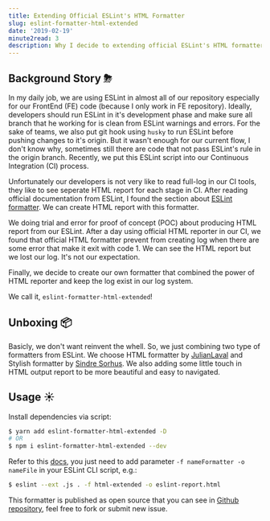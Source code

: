 ```yaml
---
title: Extending Official ESLint's HTML Formatter
slug: eslint-formatter-html-extended
date: '2019-02-19'
minute2read: 3
description: Why I decide to extending official ESLint's HTML formatter
---
```


## Background Story ⛈

In my daily job, we are using ESLint in almost all of our repository especially for our FrontEnd (FE) code (because I only work in FE repository). Ideally, developers should run ESLint in it's development phase and make sure all branch that he working for is clean from ESLint warnings and errors. For the sake of teams, we also put git hook using `husky` to run ESLint before pushing changes to it's origin. But it wasn't enough for our current flow, I don't know why, sometimes still there are code that not pass ESLint's rule in the origin branch. Recently, we put this ESLint script into our Continuous Integration (CI) process.

Unfortunately our developers is not very like to read full-log in our CI tools, they like to see seperate HTML report for each stage in CI. After reading official documentation from ESLint, I found the section about [ESLint formatter](https://eslint.org/docs/user-guide/formatters/). We can create HTML report with this formatter.

We doing trial and error for proof of concept (POC) about producing HTML report from our ESLint. After a day using official HTML reporter in our CI, we found that official HTML formatter prevent from creating log when there are some error that make it exit with code 1. We can see the HTML report but we lost our log. It's not our expectation.

Finally, we decide to create our own formatter that combined the power of HTML reporter and keep the log exist in our log system.

We call it, `eslint-formatter-html-extended`!

## Unboxing 📦

Basicly, we don't want reinvent the whell. So, we just combining two type of formatters from ESLint. We choose HTML formatter by [JulianLaval](https://github.com/JulianLaval) and Stylish formatter by [Sindre Sorhus](https://github.com/sindresorhus). We also adding some little touch in HTML output report to be more beautiful and easy to navigated.

## Usage ☀️

Install dependencies via script:

```bash
$ yarn add eslint-formatter-html-extended -D
# OR
$ npm i eslint-formatter-html-extended --dev
```

Refer to this [docs](https://eslint.org/docs/user-guide/formatters/), you just need to add parameter `-f nameFormatter -o nameFile` in your ESLint CLI script, e.g.:

```bash
$ eslint --ext .js . -f html-extended -o eslint-report.html
```

This formatter is published as open source that you can see in [Github repository](https://github.com/mazipan/eslint-formatter-html-extended), feel free to fork or submit new issue.
